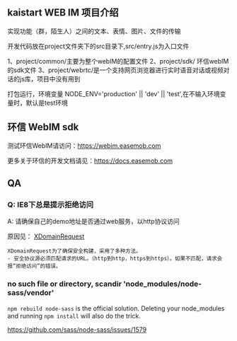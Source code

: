 ##  kaistart WEB IM 项目介绍

 实现功能（群，陌生人）之间的文本、表情、图片、文件的传输

 开发代码放在project文件夹下的src目录下,src/entry.js为入口文件 

 1、project/common/主要为整个webIM的配置文件
 2、project/sdk/ 环信webIM的sdk文件
 3、project/webrtc/是一个支持网页浏览器进行实时语音对话或视频对话的js库，项目中没有用到


打包运行，环境变量 NODE_ENV='production' || 'dev' || 'test',在不输入环境变量时，默认是test环境





## 环信 WebIM sdk

测试环信WebIM请访问：https://webim.easemob.com

更多关于环信的开发文档请见：https://docs.easemob.com


## 

## QA

### Q: IE8下总是提示**拒绝访问**

A: 请确保自己的demo地址是否通过web服务，以http协议访问
   
原因见： [XDomainRequest](https://developer.mozilla.org/zh-CN/docs/Web/API/XDomainRequest)

```
XDomainRequest为了确保安全构建，采用了多种方法。
- 安全协议源必须匹配请求的URL。（http到http，https到https）。如果不匹配，请求会报“拒绝访问”的错误。
```


### no such file or directory, scandir 'node_modules/node-sass/vendor'

`npm rebuild node-sass` is the official solution. Deleting your node_modules and running `npm install` will also do the trick.

https://github.com/sass/node-sass/issues/1579




